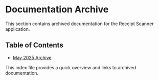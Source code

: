 # Documentation Archive

This section contains archived documentation for the Receipt Scanner application.

## Table of Contents

- [May 2025 Archive](./2025-05/)

This index file provides a quick overview and links to archived documentation.
